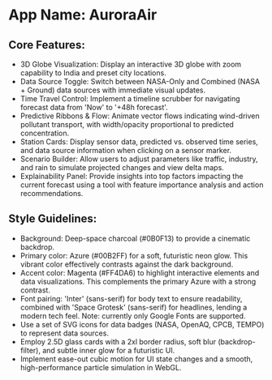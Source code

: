 # **App Name**: AuroraAir

## Core Features:

- 3D Globe Visualization: Display an interactive 3D globe with zoom capability to India and preset city locations.
- Data Source Toggle: Switch between NASA-Only and Combined (NASA + Ground) data sources with immediate visual updates.
- Time Travel Control: Implement a timeline scrubber for navigating forecast data from 'Now' to '+48h forecast'.
- Predictive Ribbons & Flow: Animate vector flows indicating wind-driven pollutant transport, with width/opacity proportional to predicted concentration.
- Station Cards: Display sensor data, predicted vs. observed time series, and data source information when clicking on a sensor marker.
- Scenario Builder: Allow users to adjust parameters like traffic, industry, and rain to simulate projected changes and view delta maps.
- Explainability Panel: Provide insights into top factors impacting the current forecast using a tool with feature importance analysis and action recommendations.

## Style Guidelines:

- Background: Deep-space charcoal (#0B0F13) to provide a cinematic backdrop.
- Primary color: Azure (#00B2FF) for a soft, futuristic neon glow. This vibrant color effectively contrasts against the dark background.
- Accent color: Magenta (#FF4DA6) to highlight interactive elements and data visualizations. This complements the primary Azure with a strong contrast.
- Font pairing: 'Inter' (sans-serif) for body text to ensure readability, combined with 'Space Grotesk' (sans-serif) for headlines, lending a modern tech feel. Note: currently only Google Fonts are supported.
- Use a set of SVG icons for data badges (NASA, OpenAQ, CPCB, TEMPO) to represent data sources.
- Employ 2.5D glass cards with a 2xl border radius, soft blur (backdrop-filter), and subtle inner glow for a futuristic UI.
- Implement ease-out cubic motion for UI state changes and a smooth, high-performance particle simulation in WebGL.